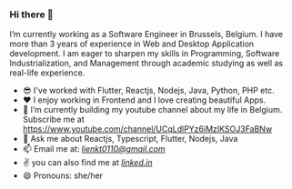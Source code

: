 ### Hi there 👋

I’m currently working as a Software Engineer in Brussels, Belgium. I have more than 3 years of experience in Web and Desktop Application development. I am eager to sharpen my skills in Programming, Software Industrialization, and Management through academic studying as well as real-life experience.

- 😎 I've worked with Flutter, Reactjs, Nodejs, Java, Python, PHP etc.
- ❤️ I enjoy working in Frontend and I love creating beautiful Apps. 
- 🌱 I’m currently building my youtube channel about my life in Belgium. Subscribe me at https://www.youtube.com/channel/UCqLdlPYz6iMzIKSOJ3FaBNw
- 💬 Ask me about Reactjs, Typescript, Flutter, Nodejs, Java
- 📫 Email me at: *lienkt0110@gmail.com*
- ✌ you can also find me at [*linked.in*](https://www.linkedin.com/in/kim-lien-b3b46a122/)
- 😄 Pronouns: she/her
